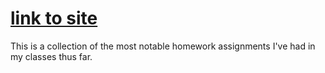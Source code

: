 # [link to site](rich-watson.github.io/Richard-Watson)
This is a collection of the most notable homework assignments I've had in my classes thus far. 
